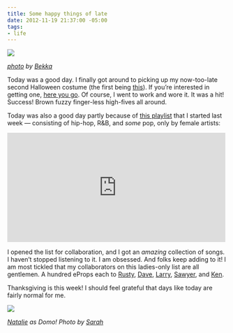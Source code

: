 ```yaml
---
title: Some happy things of late
date: 2012-11-19 21:37:00 -05:00
tags:
- life
---
```


![](https://dl.dropbox.com/u/28312/Yoko.is%20Assets/Images/2012-domoday-1.jpg)

_[photo](http://instagram.com/p/SN2FWuwRqn/) by [Bekka](http://bekkapalmer.com)_

Today was a good day. I finally got around to picking up my now-too-late second Halloween costume (the first being [this](http://instagram.com/p/RToSzeQbML/)). If you’re interested in getting one, [here you go](http://fredflare.com/APPAREL-coats-and-jackets/Domo-Costume). Of course, I went to work and wore it. It was a hit! Success! Brown fuzzy finger-less high-fives all around.

Today was also a good day partly because of [this playlist](http://www.rdio.com/people/psyoko/playlists/582469/LA-DIEEES/) that I started last week — consisting of hip-hop, R&B, and _some_ pop, only by female artists:

<iframe width="500" height="250" src="https://rd.io/i/QVew-DNXsQQ" frameborder="0"></iframe>

I opened the list for collaboration, and I got an _amazing_ collection of songs. I haven’t stopped listening to it. I am obsessed. And folks keep adding to it! I am most tickled that my collaborators on this ladies-only list are all gentlemen. A hundred eProps each to [Rusty](http://rusty.am), [Dave](http://iamdavedawson.com), [Larry](http://larryfox.us), [Sawyer](http://sawyerhollenshead.com/), and [Ken](http://siik.org). 

Thanksgiving is this week! I should feel grateful that days like today are fairly normal for me. 

![](https://dl.dropbox.com/u/28312/Yoko.is%20Assets/Images/2012-domoday-2.jpg)

_[Natalie](http://twitter.com/ohhnatalie) as Domo! Photo by [Sarah](http://twitter.com/saranderson)_
